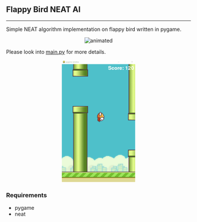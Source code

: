 ## Flappy Bird NEAT AI

---

Simple NEAT algorithm implementation on flappy bird written in pygame.

<p align="center">
  <img src="extras\1.gif" alt="animated" width=200 />
</p>

Please look into [main.py](main.py) for more details.

<p align="center">
  <img src="extras\2.gif" alt="animated" width=200 />
</p>

### Requirements

- pygame
- neat
